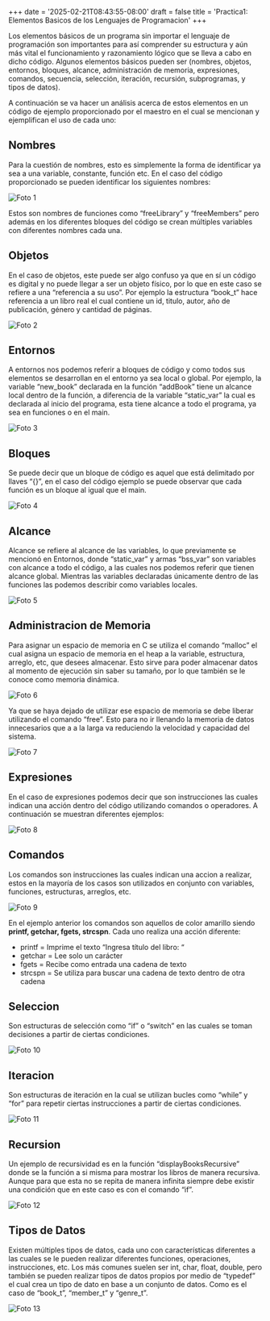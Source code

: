 +++
date = '2025-02-21T08:43:55-08:00'
draft = false
title = 'Practica1: Elementos Basicos de los Lenguajes de Programacion'
+++

<!-- Esto es un comentario -->

Los elementos básicos de un programa sin importar el lenguaje de programación
son importantes para así comprender su estructura y aún más vital el
funcionamiento y razonamiento lógico que se lleva a cabo en dicho código. Algunos
elementos básicos pueden ser (nombres, objetos, entornos, bloques, alcance,
administración de memoria, expresiones, comandos, secuencia, selección, iteración,
recursión, subprogramas, y tipos de datos).

A continuación se va hacer un análisis acerca de estos elementos en un código de
ejemplo proporcionado por el maestro en el cual se mencionan y ejemplifican el uso
de cada uno:

## Nombres

Para la cuestión de nombres, esto es simplemente la forma de identificar ya sea a
una variable, constante, función etc. En el caso del código proporcionado se pueden
identificar los siguientes nombres:

![Foto 1](/p1_png1.png)

Estos son nombres de funciones como “freeLibrary” y “freeMembers” pero además
en los diferentes bloques del código se crean múltiples variables con diferentes
nombres cada una.

## Objetos

En el caso de objetos, este puede ser algo confuso ya que en sí un código es digital
y no puede llegar a ser un objeto físico, por lo que en este caso se refiere a una
“referencia a su uso”. Por ejemplo la estructura “book_t” hace referencia a un libro
real el cual contiene un id, titulo, autor, año de publicación, género y cantidad de
páginas.

![Foto 2](/p1_png2.png)

## Entornos

A entornos nos podemos referir a bloques de código y como todos sus elementos se
desarrollan en el entorno ya sea local o global. Por ejemplo, la variable “new_book”
declarada en la función “addBook” tiene un alcance local dentro de la función, a
diferencia de la variable “static_var” la cual es declarada al inicio del programa, esta
tiene alcance a todo el programa, ya sea en funciones o en el main.

![Foto 3](/p1_png3.png)

## Bloques

Se puede decir que un bloque de código es aquel que está delimitado por llaves “{}”,
en el caso del código ejemplo se puede observar que cada función es un bloque al
igual que el main. 

![Foto 4](/p1_png4.png)

## Alcance

Alcance se refiere al alcance de las variables, lo que previamente se mencionó en
Entornos, donde “static_var” y armas “bss_var” son variables con alcance a todo el
código, a las cuales nos podemos referir que tienen alcance global. Mientras las
variables declaradas únicamente dentro de las funciones las podemos describir
como variables locales.

![Foto 5](/p1_png5.png)

## Administracion de Memoria

Para asignar un espacio de memoria en C se utiliza el comando “malloc” el cual
asigna un espacio de memoria en el heap a la variable, estructura, arreglo, etc, que
desees almacenar. Esto sirve para poder almacenar datos al momento de ejecución
sin saber su tamaño, por lo que también se le conoce como memoria dinámica.

![Foto 6](/p1_png6.png)

Ya que se haya dejado de utilizar ese espacio de memoria se debe liberar utilizando
el comando “free”. Esto para no ir llenando la memoria de datos innecesarios que a
a la larga va reduciendo la velocidad y capacidad del sistema.

![Foto 7](/p1_png7.png)

## Expresiones

En el caso de expresiones podemos decir que son instrucciones las cuales indican
una acción dentro del código utilizando comandos o operadores. A continuación se
muestran diferentes ejemplos:

![Foto 8](/p1_png8.png)

## Comandos

Los comandos son instrucciones las cuales indican una accion a realizar, estos en la
mayoría de los casos son utilizados en conjunto con variables, funciones,
estructuras, arreglos, etc.

![Foto 9](/p1_png9.png)

En el ejemplo anterior los comandos son aquellos de color amarillo siendo **printf,
getchar, fgets, strcspn**. Cada uno realiza una acción diferente:

* printf = Imprime el texto “Ingresa título del libro: “
* getchar = Lee solo un carácter
* fgets = Recibe como entrada una cadena de texto
* strcspn = Se utiliza para buscar una cadena de texto dentro de otra cadena

## Seleccion

Son estructuras de selección como “if” o “switch” en las cuales se toman decisiones
a partir de ciertas condiciones.

![Foto 10](/images/p1_png10.png)

## Iteracion

Son estructuras de iteración en la cual se utilizan bucles como “while” y “for” para
repetir ciertas instrucciones a partir de ciertas condiciones.

![Foto 11](/images/p1_png11.png)

## Recursion

Un ejemplo de recursividad es en la función “displayBooksRecursive” donde se la
función a si misma para mostrar los libros de manera recursiva. Aunque para que
esta no se repita de manera infinita siempre debe existir una condición que en este
caso es con el comando “if”.

![Foto 12](/images/p1_png12.png)

## Tipos de Datos

Existen múltiples tipos de datos, cada uno con características diferentes a las cuales
se le pueden realizar diferentes funciones, operaciones, instrucciones, etc. Los más
comunes suelen ser int, char, float, double, pero también se pueden realizar tipos de
datos propios por medio de “typedef” el cual crea un tipo de dato en base a un
conjunto de datos. Como es el caso de “book_t”, “member_t” y “genre_t”.

![Foto 13](/images/p1_png13.png)


